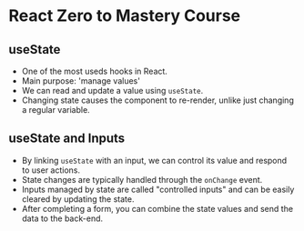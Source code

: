 # React Zero to Mastery Course

## useState

- One of the most useds hooks in React.
- Main purpose: 'manage values'
- We can read and update a value using `useState`.
- Changing state causes the component to re-render, unlike just changing a regular variable.

## useState and Inputs

- By linking `useState` with an input, we can control its value and respond to user actions.
- State changes are typically handled through the `onChange` event.
- Inputs managed by state are called "controlled inputs" and can be easily cleared by updating the state.
- After completing a form, you can combine the state values and send the data to the back-end.
